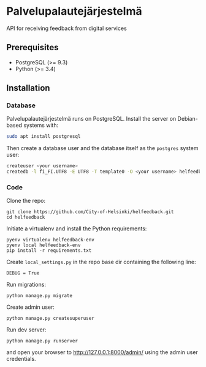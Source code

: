 # Palvelupalautejärjestelmä

API for receiving feedback from digital services

## Prerequisites

* PostgreSQL (>= 9.3)
* Python (>= 3.4)

## Installation

### Database

Palvelupalautejärjestelmä runs on PostgreSQL. Install the server on Debian-based systems with:

```bash
sudo apt install postgresql
```

Then create a database user and the database itself as the `postgres` system user:

```bash
createuser <your username>
createdb -l fi_FI.UTF8 -E UTF8 -T template0 -O <your username> helfeedback
```

### Code

Clone the repo:
```
git clone https://github.com/City-of-Helsinki/helfeedback.git
cd helfeedback
```

Initiate a virtualenv and install the Python requirements:
```
pyenv virtualenv helfeedback-env
pyenv local helfeedback-env
pip install -r requirements.txt
```

Create `local_settings.py` in the repo base dir containing the following line:
```
DEBUG = True
```

Run migrations:
```
python manage.py migrate
```

Create admin user:
```
python manage.py createsuperuser
```

Run dev server:
```
python manage.py runserver
```
and open your browser to http://127.0.0.1:8000/admin/ using the admin user credentials.
